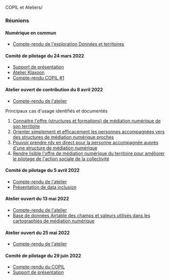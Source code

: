 COPIL et Ateliers/

### Réunions 

#### Numérique en commun

* [Compte-rendu de l'exploration Données et territoires](https://numerique-en-communs.fr/exploration-donnees-territoires/)

#### Comité de pilotage du 24 mars 2022 
* [Support de présentation](https://github.com/datactivist/standard-mediation/blob/main/COPIL%20%231%20-%20Un%20standard%20de%20donne%CC%81es%20pour%20la%20me%CC%81diation%20nume%CC%81rique.pptx.pdf)
* [Atelier Klaxoon](https://github.com/datactivist/standard-mediation/blob/main/snapshot-20220407101316146-b9f521c4-07a8-4053-aedd-8ffa9cdc177e.pdf) 
* [Compte-rendu COPIL #1](https://github.com/datactivist/standard-mediation/blob/main/Compte%20rendu%20COPIL%20%231.pdf)

#### Atelier ouvert de contribution du 8 avril 2022
* [Compte-rendu de l'atelier](https://github.com/datactivist/standard-mediation/blob/main/atelier1/Compte%20rendu%20atelier%20%231%20(1).pdf)

Principaux cas d'usage identifiés et documentés
1. [Connaitre l'offre (structures et formations) de médiation numérique de son territoire](https://github.com/datactivist/standard-mediation/blob/main/atelier1/Atelier%201%20cas%20d'usage%20(2).pdf)
2. [Orienter simplement et efficacement les personnes accompagnées vers des structures de médiation numérique proches](https://github.com/datactivist/standard-mediation/blob/main/atelier1/Atelier%201%20cas%20d'usage.pdf)
3. [Pouvoir prendre rdv en direct pour la personne accompagnée auprès d'une structure de médiation numérique](https://github.com/datactivist/standard-mediation/blob/main/atelier1/Atelier%201%20cas%20d'usage%20(3).pdf)
4. [Rendre lisible l'offre de médiation numérique du territoire pour améliorer le pilotage 
de l'action sociale de la collectivité](https://github.com/datactivist/standard-mediation/blob/main/atelier1/Atelier%201%20cas%20d'usage%20(1).pdf)

#### Comité de pilotage du 5 avril 2022 

* [Compte-rendu de l'atelier](https://github.com/datactivist/standard-mediation/blob/main/Compte%20rendu%20COPIL%20%232.pdf)
* [Présentation de data inclusion](https://github.com/datactivist/standard-mediation/blob/main/Data%20Inclusion_DORA_Mai%2022.pptx%20(1).pdf)

#### Atelier ouvert du 13 mai 2022 

* [Compte-rendu de l'atelier](https://github.com/datactivist/standard-mediation/blob/main/Compte%20rendu%20atelier%20%232.pdf)
* [Base de données Airtable des champs et valeurs utilisés dans les cartographies de médiation numérique](https://airtable.com/shr1RqaQgYHS2L4ME)

#### Atelier ouvert du 25 mai 2022 

* [Compte-rendu de l'atelier](https://github.com/datactivist/standard-mediation/blob/main/Compte%20rendu%20atelier%20%233.pdf)

#### Comité de pilotage du 29 juin 2022
* [Compte-rendu du COPIL](https://github.com/datactivist/standard-mediation/blob/main/Compte%20rendu%20COPIL%20Validation%20standard.pdf)
* [Support de présentation](https://github.com/datactivist/standard-mediation/blob/main/Copil%234%20-%20arbitrage%20suite%20a%CC%80%20l'AAC.pptx.pdf)

